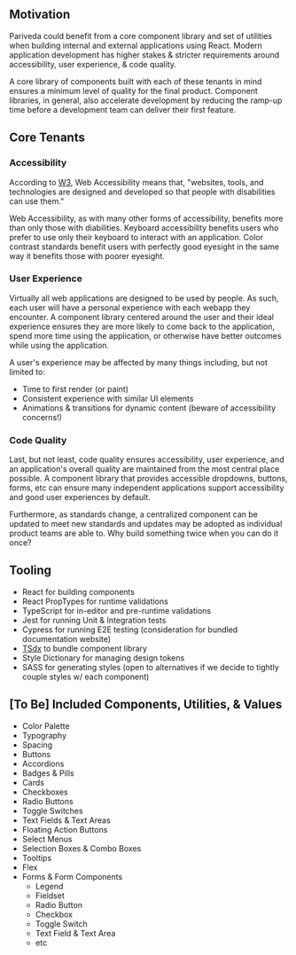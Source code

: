 ## Motivation

Pariveda could benefit from a core component library and set of utilities when building internal and external applications using React. Modern application development has higher stakes & stricter requirements around accessibility, user experience, & code quality.

A core library of components built with each of these tenants in mind ensures a minimum level of quality for the final product. Component libraries, in general, also accelerate development by reducing the ramp-up time before a development team can deliver their first feature.

## Core Tenants

### Accessibility

According to [W3](https://www.w3.org/WAI/fundamentals/accessibility-intro/#what), Web Accessibility means that, "websites, tools, and technologies are designed and developed so that people with disabilities can use them."

Web Accessibility, as with many other forms of accessibility, benefits more than only those with diabilities. Keyboard accessibility benefits users who prefer to use only their keyboard to interact with an application. Color contrast standards benefit users with perfectly good eyesight in the same way it benefits those with poorer eyesight.

### User Experience

Virtually all web applications are designed to be used by people. As such, each user will have a personal experience with each webapp they encounter. A component library centered around the user and their ideal experience ensures they are more likely to come back to the application, spend more time using the application, or otherwise have better outcomes while using the application.

A user's experience may be affected by many things including, but not limited to:

- Time to first render (or paint)
- Consistent experience with similar UI elements
- Animations & transitions for dynamic content (beware of accessibility concerns!)

### Code Quality

Last, but not least, code quality ensures accessibility, user experience, and an application's overall quality are maintained from the most central place possible. A component library that provides accessible dropdowns, buttons, forms, etc can ensure many independent applications support accessibility and good user experiences by default.

Furthermore, as standards change, a centralized component can be updated to meet new standards and updates may be adopted as individual product teams are able to. Why build something twice when you can do it once?

## Tooling

- React for building components
- React PropTypes for runtime validations
- TypeScript for in-editor and pre-runtime validations
- Jest for running Unit & Integration tests
- Cypress for running E2E testing (consideration for bundled documentation website)
- [TSdx](https://github.com/jaredpalmer/tsdx) to bundle component library
- Style Dictionary for managing design tokens
- SASS for generating styles (open to alternatives if we decide to tightly couple styles w/ each component)

## [To Be] Included Components, Utilities, & Values

- Color Palette
- Typography
- Spacing
- Buttons
- Accordions
- Badges & Pills
- Cards
- Checkboxes
- Radio Buttons
- Toggle Switches
- Text Fields & Text Areas
- Floating Action Buttons
- Select Menus
- Selection Boxes & Combo Boxes
- Tooltips
- Flex
- Forms & Form Components
  - Legend
  - Fieldset
  - Radio Button
  - Checkbox
  - Toggle Switch
  - Text Field & Text Area
  - etc
